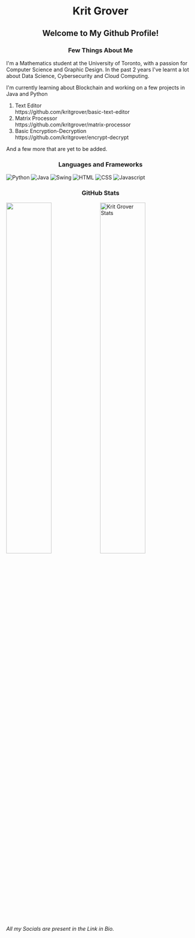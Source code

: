 <h1 align = "center">Krit Grover</h1>

<h2 align="center">Welcome to My Github Profile!</h2>

<h3 align="center"> <b> Few Things About Me </b> </h3>
<p>I'm a Mathematics student at the University of Toronto, with a passion for Computer Science and Graphic Design. In the past 2 years I've learnt a lot about Data Science, Cybersecurity and Cloud Computing.</p>

<p>I'm currently learning about Blockchain and working on a few projects in Java and Python</p>
<ol>
  <li>Text Editor</li>
  https://github.com/kritgrover/basic-text-editor
  <li>Matrix Processor</li>
  https://github.com/kritgrover/matrix-processor
  <li>Basic Encryption-Decryption</li>
  https://github.com/kritgrover/encrypt-decrypt
</ol>
<p>And a few more that are yet to be added.</p>

<h3 align="center"> <b> Languages and Frameworks</b> </h3>

![Python](https://img.shields.io/badge/python%20-%231572B6.svg?&style=for-the-badge&logo=python&logoColor=white)
![Java](https://img.shields.io/badge/java%20-%231572B6.svg?&style=for-the-badge&logo=java&logoColor=white)
![Swing](https://img.shields.io/badge/swing%20-%231572B6.svg?&style=for-the-badge&logo=swing&logoColor=white)
![HTML](https://img.shields.io/badge/html%20-%231572B6.svg?&style=for-the-badge&logo=html5&logoColor=white)
![CSS](https://img.shields.io/badge/css%20-%231572B6.svg?&style=for-the-badge&logo=css3&logoColor=white)
![Javascript](https://img.shields.io/badge/javascript%20-%231572B6.svg?&style=for-the-badge&logo=javascript&logoColor=white)


<h3 align="center"> <b> GitHub Stats </b> </h3>
<p> 
<img width = "49%" src = "https://github-readme-streak-stats.herokuapp.com/?user=kritgrover&theme=algolia"/>
<img width = "49%" src="https://github-readme-stats.vercel.app/api?username=kritgrover&count_private=true&show_icons=true&include_all_commits=true&theme=algolia" alt="Krit Grover Stats" />
</p>

###### All my Socials are present in the Link in Bio.

